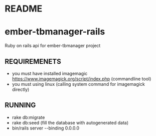 # README

# ember-tbmanager-rails
Ruby on rails api for ember-tbmanager project

## REQUIREMENETS
- you must have installed imagemagic https://www.imagemagick.org/script/index.php (commandline tool)
- you must using linux (calling system command for imagemagick directly)

## RUNNING
* rake db:migrate
* rake db:seed (fill the database with autogenerated data)
* bin/rails server --binding 0.0.0.0

